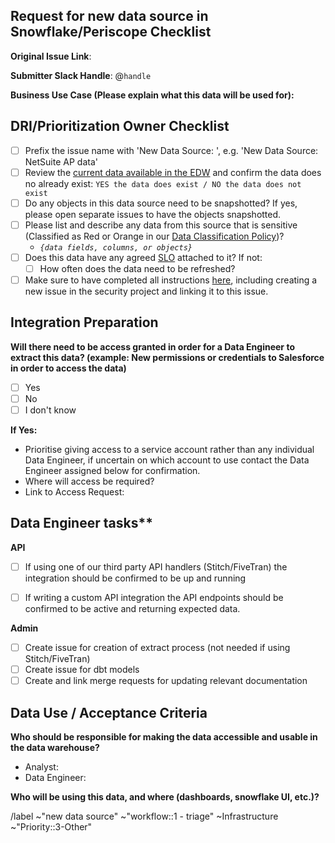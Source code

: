 ## Request for new data source in Snowflake/Periscope Checklist

<!--
Please complete all items. Ask questions in the #data slack channel
--->

**Original Issue Link**:
<!--
If none, please include a description
--->

**Submitter Slack Handle**: @`handle`

**Business Use Case (Please explain what this data will be used for):** 


## DRI/Prioritization Owner Checklist
* [ ] Prefix the issue name with 'New Data Source: ', e.g. 'New Data Source: NetSuite AP data'
* [ ] Review the [current data available in the EDW](https://about.gitlab.com/handbook/business-ops/data-team/platform/#extract-and-load) and confirm the data does no already exist: `YES the data does exist / NO the data does not exist` 
* [ ] Do any objects in this data source need to be snapshotted? If yes, please open separate issues to have the objects snapshotted.
* [ ] Please list and describe any data from this source that is sensitive (Classified as Red or Orange in our [Data Classification Policy](https://about.gitlab.com/handbook/engineering/security/data-classification-standard.html#data-classification-levels))?
  - _`{data fields, columns, or objects}`_
* [ ] Does this data have any agreed [SLO](https://about.gitlab.com/handbook/business-ops/data-team/platform/#slos-service-level-objectives-by-data-source) attached to it? If not: 
    * [ ] How often does the data need to be refreshed?
* [ ] Make sure to have completed all instructions [here](https://about.gitlab.com/handbook/business-technology/data-team/platform/#adding-new-data-sources-and-fields), including creating a new issue in the security project and linking it to this issue.

## Integration Preparation 

<!--
Sufficient access needs to be granted and verified before we can begin working on an automated extraction
--->

**Will there need to be access granted in order for a Data Engineer to extract this data? (example: New permissions or credentials to Salesforce in order to access the data)**
  - [ ] Yes 
  - [ ] No
  - [ ] I don't know

**If Yes:**
- Prioritise giving access to a service account rather than any individual Data Engineer, if uncertain on which account to 
use contact the Data Engineer assigned below for confirmation.  
- Where will access be required? 
- Link to Access Request: <!-- This can be blank to start, will need to be added for prioritization -->


## Data Engineer tasks**
**API** 
  * [ ] If using one of our third party API handlers (Stitch/FiveTran) the integration should be confirmed to be up and running
  * [ ] If writing a custom API integration the API endpoints should be confirmed to be active and returning expected data. 
 

**Admin**
  * [ ] Create issue for creation of extract process (not needed if using Stitch/FiveTran)
  * [ ] Create issue for dbt models 
  * [ ] Create and link merge requests for updating relevant documentation 

## Data Use / Acceptance Criteria 

**Who should be responsible for making the data accessible and usable in the data warehouse?**
- Analyst: <!-- please tag them -->
- Data Engineer: <!-- please tag them -->

**Who will be using this data, and where (dashboards, snowflake UI, etc.)?**



<!-- Do not edit below this line -->

/label ~"new data source" ~"workflow::1 - triage" ~Infrastructure ~"Priority::3-Other" 
